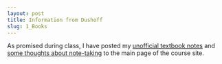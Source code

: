 ```yaml
---
layout: post
title: Information from Dushoff
slug: 1_Books
---
```


As promised during class, I have posted my [unofficial textbook notes](/books.html) and [some thoughts about note-taking](http://www.vox.com/2014/6/4/5776804/note-taking-by-hand-versus-laptop) to the main page of the course site.
